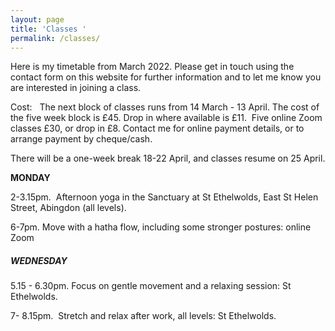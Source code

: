 ```yaml
---
layout: page
title: 'Classes '
permalink: /classes/
---
```


Here is my timetable from March 2022. Please get in touch using the contact form on this website for further information and to let me know you are interested in joining a class.

Cost:&nbsp; &nbsp;The next block of classes runs from 14 March - 13 April. The cost of the five week block is &pound;45. Drop in where available is &pound;11.&nbsp; Five online Zoom classes &pound;30, or drop in &pound;8. Contact me for online payment details, or to arrange payment by cheque/cash.&nbsp;

There will be a one-week break 18-22 April, and classes resume on 25 April.

**MONDAY**

2-3.15pm.&nbsp; Afternoon yoga in the Sanctuary at St Ethelwolds, East St Helen Street, Abingdon (all levels).

6-7pm. Move with a hatha flow, including some stronger postures: online Zoom

##### **WEDNESDAY**

5\.15 - 6.30pm. Focus on gentle movement and a relaxing session: St Ethelwolds.

7- 8.15pm.&nbsp; Stretch and relax after work, all levels: St Ethelwolds.

&nbsp;
